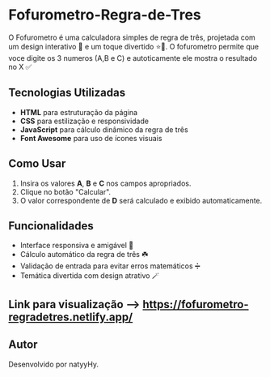 # Fofurometro-Regra-de-Tres

O Fofurometro é uma calculadora simples de regra de três, projetada com um design interativo 🤩 e um toque divertido ⭐💫. O fofurometro permite que voce digite os 3 numeros (A,B e C) e autoticamente ele mostra o resultado no X ✅

## Tecnologias Utilizadas

- **HTML** para estruturação da página
- **CSS** para estilização e responsividade
- **JavaScript** para cálculo dinâmico da regra de três
- **Font Awesome** para uso de ícones visuais

## Como Usar
1. Insira os valores **A**, **B** e **C** nos campos apropriados.
2. Clique no botão "Calcular".
3. O valor correspondente de **D** será calculado e exibido automaticamente.


## Funcionalidades
- Interface responsiva e amigável 💞
- Cálculo automático da regra de três ☘️
- Validação de entrada para evitar erros matemáticos ➗
- Temática divertida com design atrativo 🪄


## Link para visualização --> https://fofurometro-regradetres.netlify.app/


## Autor
Desenvolvido por natyyHy.
